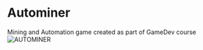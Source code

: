 # Autominer
Mining and Automation game created as part of GameDev course
![AUTOMINER](https://user-images.githubusercontent.com/7474985/226748833-d5a7149f-17ee-453a-8714-00c726497d42.png)

